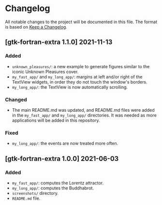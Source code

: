 # Changelog
All notable changes to the project will be documented in this file.
The format is based on [Keep a Changelog](https://keepachangelog.com/en/1.0.0/).

## [gtk-fortran-extra 1.1.0] 2021-11-13

### Added
- `unknown_pleasures/`: a new example to generate figures similar to the iconic Unknown Pleasures cover.
- `my_fast_app/` and `my_long_app/`: margins at left and/or right of the TextView widgets, in order they do not touch the window's borders.
- `my_long_app/`: the TextView is now automatically scrolling.

### Changed
- The main README.md was updated, and README.md files were added in the `my_fast_app/` and `my_long_app/` directories. It was needed as more applications will be added in this repository.

### Fixed
- `my_long_app/`: the events are now treated more often.

## [gtk-fortran-extra 1.0.0] 2021-06-03

### Added
- `my_fast_app/`: computes the Lorentz attractor.
- `my_long_app/`: computes the Buddhabrot.
- `screenshots/` directory.
- `README.md` file.
